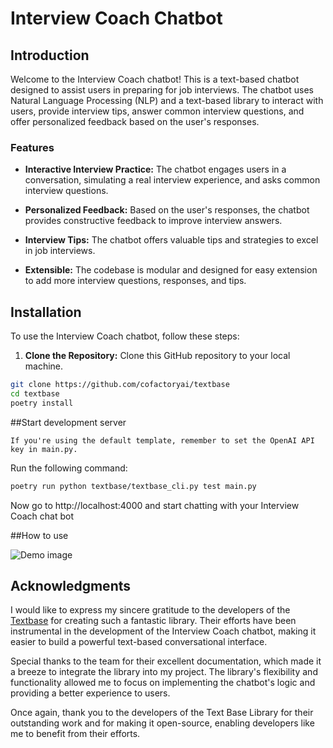 # Interview Coach Chatbot

## Introduction

Welcome to the Interview Coach chatbot! This is a text-based chatbot designed to assist users in preparing for job interviews. The chatbot uses Natural Language Processing (NLP) and a text-based library to interact with users, provide interview tips, answer common interview questions, and offer personalized feedback based on the user's responses.

### Features

- **Interactive Interview Practice:** The chatbot engages users in a conversation, simulating a real interview experience, and asks common interview questions.

- **Personalized Feedback:** Based on the user's responses, the chatbot provides constructive feedback to improve interview answers.

- **Interview Tips:** The chatbot offers valuable tips and strategies to excel in job interviews.

- **Extensible:** The codebase is modular and designed for easy extension to add more interview questions, responses, and tips.

## Installation

To use the Interview Coach chatbot, follow these steps:

1. **Clone the Repository:** Clone this GitHub repository to your local machine.

```bash
git clone https://github.com/cofactoryai/textbase
cd textbase
poetry install
```

##Start development server

```
If you're using the default template, remember to set the OpenAI API key in main.py.
```
Run the following command:

```bash
poetry run python textbase/textbase_cli.py test main.py
```
Now go to http://localhost:4000 and start chatting with your Interview Coach chat bot 

##How to use 

![Demo image](https://github.com/sumit-raghuwanshi97/InterviewCoachBot/commit/fbd6f1275f6a63940c6c76dd5eca052862d68854)



## Acknowledgments

I would like to express my sincere gratitude to the developers of the [Textbase](https://github.com/cofactoryai/textbase.git) for creating such a fantastic library. Their efforts have been instrumental in the development of the Interview Coach chatbot, making it easier to build a powerful text-based conversational interface.

Special thanks to the team for their excellent documentation, which made it a breeze to integrate the library into my project. The library's flexibility and functionality allowed me to focus on implementing the chatbot's logic and providing a better experience to users.

Once again, thank you to the developers of the Text Base Library for their outstanding work and for making it open-source, enabling developers like me to benefit from their efforts.




